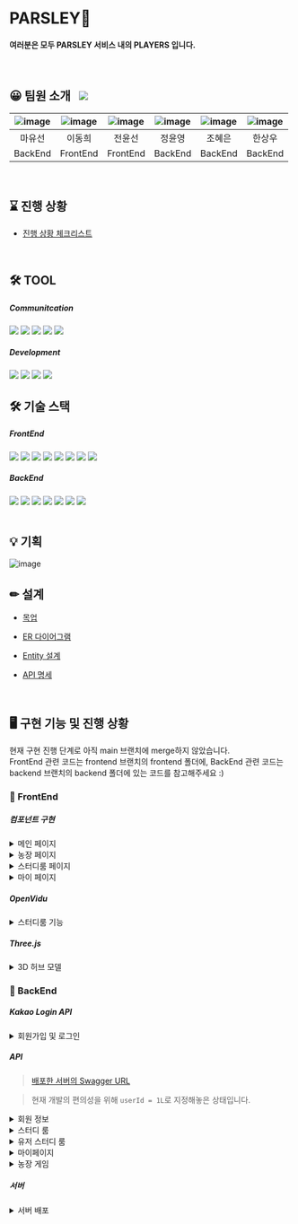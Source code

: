 # PARSLEY🌿 
#### 여러분은 모두 PARSLEY 서비스 내의 PLAYERS 입니다.

<br/>

## 😀 팀원 소개 &nbsp; <a href="https://a604-parsley.notion.site/PARSLEY-ddbf2ca01542404296b51103309eff9e"><img src="https://img.shields.io/badge/team_notion-628D54?style=for-the-badge&logo=notion&logoColor=white"></a>
|![image](/uploads/0feb6879cc7eaa9cf9ae9b2b642de95a/image.png)|![image](/uploads/4ec38a01ff94aae71cb59af5537ff5d2/image.png)|![image](/uploads/f9f26f52ef993875f8de897a996bf20a/image.png)|![image](/uploads/94ee0f65fa1c3cf5da672607d19a52c4/image.png)|![image](/uploads/fe7fdcffda57f33fdeb57a745177c4c0/image.png)|![image](/uploads/eca0fac44096ffc6447ee79aa7d0a07a/image.png)|
|:---:|:---:|:---:|:---:|:---:|:---:|
|마유선|이동희|전윤선|정윤영|조혜은|한상우|
|BackEnd|FrontEnd|FrontEnd|BackEnd|BackEnd|BackEnd|

<br/>

## ⌛ 진행 상황
* [진행 상황 체크리스트](https://www.notion.so/a604-parsley/EC2-HTTPS-832f7edc54a94fafa57f0ab720ff95b9)

<br/>

## 🛠 TOOL
##### Communitcation
<img src="https://img.shields.io/badge/gitlab-FC6D26?style=for-the-badge&logo=gitlab&logoColor=white">
<img src="https://img.shields.io/badge/jira-0052CC?style=for-the-badge&logo=jira&logoColor=white">
<img src="https://img.shields.io/badge/mattermost-0058CC?style=for-the-badge&logo=mattermost&logoColor=white">
<img src="https://img.shields.io/badge/discord-5865F2?style=for-the-badge&logo=discord&logoColor=white">
<img src="https://img.shields.io/badge/notion-000000?style=for-the-badge&logo=notion&logoColor=white">

<br/>

##### Development
<img src="https://img.shields.io/badge/vscode-007ACC?style=for-the-badge&logo=visualstudiocode&logoColor=white">
<img src="https://img.shields.io/badge/intellij-000000?style=for-the-badge&logo=intellijidea&logoColor=white">
<img src="https://img.shields.io/badge/mysql_workbench-4479A1?style=for-the-badge&logo=mysql&logoColor=white">
<img src="https://img.shields.io/badge/docker-2496ED?style=for-the-badge&logo=docker&logoColor=white">


## 🛠 기술 스택

##### FrontEnd
<img src="https://img.shields.io/badge/html5-E34F26?style=for-the-badge&logo=html5&logoColor=white">
<img src="https://img.shields.io/badge/css-1572B6?style=for-the-badge&logo=css3&logoColor=white">
<img src="https://img.shields.io/badge/javascript-F7DF1E?style=for-the-badge&logo=javascript&logoColor=black">
<img src="https://img.shields.io/badge/react-61DAFB?style=for-the-badge&logo=react&logoColor=black">
<img src="https://img.shields.io/badge/redux-764ABC?style=for-the-badge&logo=redux&logoColor=white">
<img src="https://img.shields.io/badge/node.js-339933?style=for-the-badge&logo=Node.js&logoColor=white">
<img src="https://img.shields.io/badge/three.js-000000?style=for-the-badge&logo=three.js&logoColor=white">
<img src="https://img.shields.io/badge/webrtc-333333?style=for-the-badge&logo=webrtc&logoColor=white">

<br/>


##### BackEnd
<img src="https://img.shields.io/badge/java-007396?style=for-the-badge&logo=java&logoColor=white">
<img src="https://img.shields.io/badge/mysql-4479A1?style=for-the-badge&logo=mysql&logoColor=white">
<img src="https://img.shields.io/badge/springboot-6DB33F?style=for-the-badge&logo=springboot&logoColor=white">
<img src="https://img.shields.io/badge/aws-FF9900?style=for-the-badge&logo=amazonaws&logoColor=white">
<img src="https://img.shields.io/badge/ec2-FF9900?style=for-the-badge&logo=amazonec2&logoColor=white">
<img src="https://img.shields.io/badge/redis-DC382D?style=for-the-badge&logo=redis&logoColor=white">
<img src="https://img.shields.io/badge/nginx-009639?style=for-the-badge&logo=nginx&logoColor=white">

<br/>
<br/>

## 💡 기획
![image](/uploads/a9c6edf67c3f1bb43fdd84f41869e674/image.png)

## ✏ 설계

* [목업](https://a604-parsley.notion.site/eccbc66413734cf99c264947e7ec7904)

* [ER 다이어그램](https://a604-parsley.notion.site/ER-Diagram-ac1c1b88f7b44aa1a75591a35b422879)

* [Entity 설계](https://a604-parsley.notion.site/Entity-a56eb88b48a34b358529adf3cab73b1b)

* [API 명세](https://a604-parsley.notion.site/API-0b2794a89678471eac820288255f8929)

<br/>

## 🖥 구현 기능 및 진행 상황
현재 구현 진행 단계로 아직 main 브랜치에 merge하지 않았습니다.<br/>
FrontEnd 관련 코드는 frontend 브랜치의 frontend 폴더에, BackEnd 관련 코드는 backend 브랜치의 backend 폴더에 있는 코드를 참고해주세요 :)

### 🎨 FrontEnd

##### 컴포넌트 구현

<details>
<summary>메인 페이지</summary>
<div markdown="1">

사용자의 허브 도감, 농부왕 랭킹, 스터디룸 탭 조회 컴포넌트로 이루어져 있습니다.<br/>
허브 도감 컴포넌트를 통해 사용자가 얻은 허브 도감 확인 및 대표 허브 프로필을 설정할 수 있습니다.<br/>
전체/나의/관심 공부방 탭 전환을 통해 간편하게 스터디룸 조회를 가능하도록 하였습니다.<br/>

* 메인 페이지

    ![image](/uploads/639b5b6e8fa4932b71e69ab3b5aa4d21/image.png)

* 로그인 전 사이드바

    ![image](/uploads/be0950fe9b24ec4d86bb4d63182cf646/image.png)

* 로그인 후 사이드바

    ![image](/uploads/a4dd4a1efe6aa6b1a235c222655a5b0b/image.png)

</div>
</details>

<details>
<summary>농장 페이지</summary>
<div markdown="1">

슬리 포인트를 얻을 수 있는 허브 재배 및 수확을 통한 허브 도감을 확인할 수 있는 페이지 입니다.<br/>
최대 8개의 허브를 동시에 키울 수 있으며, 비어있는 칸을 클릭하게 되면 허브 아이템을 선택할 수 있는 상점 모달창이 나타납니다.<br/>
상점 모달창에서 씨앗/비료/물뿌리개 아이템을 사용자 마음대로 조합하여 구매가 가능합니다.<br/>

* 농장 아이템 상점 모달

    ![image](/uploads/4c82233a783e8b8d317fa709721095b9/image.png)

</div>
</details>

<details>
<summary>스터디룸 페이지</summary>
<div markdown="1">

스터디룸을 생성할 수 있는 페이지와, 스터디룸을 조회할 수 있는 목록 페이지입니다.<br/>
스터디룸 생성 시 스터디룸을 홍보할 수 있는 해시태그 기능을 구현하였습니다.<br/>
스터디룸 검색 목록 페이지는 손꾸락 모드/얼구리 모드로 나누어 가시성을 높였습니다.<br/>

* 스터디룸 생성 페이지

     ![image](/uploads/a9bfcb7755e3d7c4348d9646ab1bacdc/image.png)

* 스터디룸 검색 목록 페이지

     ![image](/uploads/161f66031ccf2ccfd49064b042580d33/image.png)

     ![image](/uploads/d64bb6279519ae57ba11b1b2dfc65166/image.png) 


</div>
</details>

<details>
<summary>마이 페이지</summary>
<div markdown="1">

나의 프로필 및 학습 관리를 전체적으로 볼 수 있는 마이 페이지 입니다.<br/>
중요한 일정을 위한 D-Day 설정과, 오늘의 스터디 목표 설정 기능을 구현하였습니다.<br/>
또한, 사용자의 학습량 데이터를 통해 금주의 공부량 통계 데이터를 구현할 예정입니다.<br/>


* 마이 페이지

    ![image](/uploads/3b923a1862d7860b84129710ece2a61f/image.png)

* 프로필 수정 컴포넌트

    ![image](/uploads/74be6f33a715d016775b50bd83f2cb03/image.png)

* D-Day 설정 모달

    ![image](/uploads/3fba97be98704f696aa37e01a52f050f/image.png)

* 오늘의 스터디 목표 설정 모달

    ![image](/uploads/5d656d51c71c3df684711371ca829edc/image.png)

</div>
</details>

##### OpenVidu
<details>
<summary>스터디룸 기능</summary>
<div markdown="1">

webRTC(OpenVidu)를 기반으로 한 스터디룸 입니다.<br/>
손꾸락 모드/얼구리 모드 두 가지 모드를 구현할 예정이며, 현재는 손꾸락 모드까지 구현하였습니다.<br/>
마이크 on/off, 화면 on/off, 채팅창 등 기본적인 기능을 구현하였습니다.<br/>
이후, 4분할 메인 화면 구현 모드 또한 개발할 예정입니다.</br>


* 스터디룸 화면 공유

    ![openvidu_1](/uploads/973626302a71ed6aa598068a3bee295e/openvidu_1.gif)

* 스터디룸 화면 카메라 on/off

    ![openvidu_2](/uploads/3b6ca4c399f4775496969a8d0e59894f/openvidu_2.gif)

* 스터디룸 팝업 채팅창

    ![openvidu_4](/uploads/9979c155151ae1a828653453c437372b/openvidu_4.gif)

* 스터디룸 나가기

    ![openvidu_5](/uploads/5a427fdcc2d995d636919db0f9dad0d4/openvidu_5.gif)

</div>
</details>

##### Three.js
<details>
<summary>3D 허브 모델</summary>
<div markdown="1">

Three.js를 기반으로 3D 허브 모델을 구현하여 시각적 재미를 더했습니다.<br/>
3D 모델을 확대하거나, 원하는 방향으로 회전시켜볼 수 있도록 하여 게임적 요소를 더했습니다.<br/>
3D 허브 모델은 유료 모델을 구매하여 사용할 예정이며, 현재는 무료로 다운로드 가능한 샘플들을 가져와서 테스트 하며 개발중에 있습니다.</br>

![image](/uploads/c03f6149b5b081122a2c53ab35f4cf04/image.png)

![image](/uploads/c6b129dd9b695be30df4339aeadbc647/image.png)

</div>
</details>

### 🧱 BackEnd

##### Kakao Login API

<details>
<summary>회원가입 및 로그인</summary>
<div markdown="1">

* 시퀀스 다이어그램

    ![image](/uploads/ef160b2c089df89bf6e280f310e5cabe/image.png)


* 로그인 화면 캡쳐

    ![image](/uploads/aaa3607eea41c4efa84118321a3d1650/image.png)

    ![image](/uploads/8ecd861e6fc2891b2352ac31f71cd6d2/image.png)

* 쿠키 & Response

    ![image](/uploads/0e2a123a28b571d7c6692e9313098f6f/image.png)

* 캐시 서버

    ![image](/uploads/9c0b244b05d6a08fde098fee48727d6e/image.png)

</div>
</details>

##### API

> [배포한 서버의 Swagger URL](https://i7a604.p.ssafy.io/api/swagger-ui/index.html)

> 현재 개발의 편의성을 위해 `userId = 1L`로 지정해놓은 상태입니다. 

<details>
<summary>회원 정보</summary>
<div markdown="1">

* 회원 정보 수정

    ![user_update1](/uploads/882515795751d4900dfd840c072226a3/user_update1.PNG)

    ![user_update2](/uploads/54effc8c76f876726df96eccbdbb5fe5/user_update2.PNG)

    ![user_update3](/uploads/4fe4261e7104c7b11479b47564b3d0aa/user_update3.PNG)

* 회원 탈퇴

    ![user_delete1](/uploads/e3b19259f96632d50c58307921cdef2e/user_delete1.PNG)

    ![user_delete2](/uploads/c5ae8b8355b3c228660c40535e3ee43f/user_delete2.PNG)

</div>
</details>

<details>
<summary>스터디 룸</summary>
<div markdown="1">

* 생성

    ![room_create1](/uploads/4d919de7a204a9a2297130be0df1c892/room_create1.PNG)

    ![room_create2](/uploads/da5dd7ecd29ef2df9831d557aa4f8a0c/room_create2.PNG)

    ![room_create3](/uploads/fa6141fc39782505001cbd35c239ff89/room_create3.PNG)

* 조회

    * 방 하나 조회

        ![room_read1](/uploads/401a691ebb745d43bd6efef09038d07f/room_read1.PNG)

        ![room_read2](/uploads/c082ba7ce23dafeaec551728e8caaf16/room_read2.PNG)

    * 방 전체 조회

        ![room_read_entire1](/uploads/adac8bd409eb088f4d00fb1f6c0a2859/room_read_entire1.PNG)

        ![room_read_entire2](/uploads/1a45aaccc17f93be04a632621e7e5338/room_read_entire2.PNG)

* 수정

    ![room_update1](/uploads/69ffea06b63f95ca1143e164c03f2e58/room_update1.PNG)

    ![room_update2](/uploads/18136b63589ec08a28e20f5016d98fec/room_update2.PNG)

* 삭제

    ![room_delete1](/uploads/98d27bc24675bf6779b63186c59a8019/room_delete1.PNG)

    ![room_delete2](/uploads/cec1faa940087eee76cb9d66e6d2887f/room_delete2.PNG)

</div>
</details>

<details>
<summary>유저 스터디 룸</summary>
<div markdown="1">

* 나의 방
    * 생성(스터디룸 참가)

        ![user_room_create1](/uploads/f83066e9453d8f47b5bcebbd280281db/user_room_create1.PNG)

        ![user_room_create2](/uploads/2f7fe7f92fc1d97b88f1fbdd433ae0cf/user_room_create2.PNG)

    * 조회

        ![user_room_read1](/uploads/78f023a32477469e28366d5dee3237f3/user_room_read1.PNG)

        ![user_room_read2](/uploads/c2fac272c52317cec8dc8d90f08717c7/user_room_read2.PNG)

    * 삭제

        ![user_room_delete1](/uploads/b7291b7d9c4a9005d32f931cbcb2f8d9/user_room_delete1.PNG)

        ![user_room_delete2](/uploads/8a41fc7addf7b14681d32cc30e01c185/user_room_delete2.PNG)


* 관심 방

    * 생성(관심 표시)

        ![interest_room_create1](/uploads/eef04053eaa1e62ff5c4d8ef78c48f59/interest_room_create1.PNG)

        ![interest_room_create2](/uploads/d6a0ed83e260811419f4f21e1c4d1606/interest_room_create2.PNG)

        ![interest_room_create3](/uploads/6bfb69a4ac931f2f448ee150f741006c/interest_room_create3.PNG)

    * 조회

        ![interest_room_read1](/uploads/c5c716976c399eb0cfb7535d7f6f9f05/interest_room_read1.PNG)

        ![interest_room_read2](/uploads/76476d1182368638e2c8b9e115ce8bc8/interest_room_read2.PNG)

    * 삭제

        ![interest_room_delete1](/uploads/7a920ffc45f1379a1824f447e8f704a2/interest_room_delete1.PNG)

        ![interest_room_delete2](/uploads/c8d374a76093c39142a30e8c2432e926/interest_room_delete2.PNG)

</div>
</details>

<details>
<summary>마이페이지</summary>
<div markdown="1">

* 목표 시간

    * 조회

        ![study_goal_read1](/uploads/b5d811ab81754536a39e50f121582214/study_goal_read1.PNG)

        ![study_goal_read2](/uploads/96ee0095510f8a69e4d336bc67ec2776/study_goal_read2.PNG)

    * 등록

        ![study_goal_create1](/uploads/6efffedcae2468284c75dac63444f9b0/study_goal_create1.PNG)

        ![study_goal_create2](/uploads/837bdfa76e09f69d876dda17a6146fa4/study_goal_create2.PNG)

        ![study_goal_create3](/uploads/17f27a7ddc796805462c9e97269e51d0/study_goal_create3.PNG)

    * 수정

        ![study_goal_update1](/uploads/81d9c96443b8cba7bc5c997bf12bc3e2/study_goal_update1.PNG)

        ![study_goal_update2](/uploads/0b6a0d2ec165ad5c9172f043c1587191/study_goal_update2.PNG)

* 공부 로그

    * 추가

        ![daily_study_log_create1](/uploads/58e02fbcfb8319317058fb609f4aa704/daily_study_log_create1.PNG)

        ![daily_study_log_create2](/uploads/ec46d5f0295e32ef12963b09b7c04b54/daily_study_log_create2.PNG)

        ![daily_study_log_create3](/uploads/06ac598fa7e439f814c15da1d813ae8c/daily_study_log_create3.PNG)

        ![daily_study_log_create4](/uploads/e57fce0d8b6325d224c69d0190cff6c0/daily_study_log_create4.PNG)

        ![daily_study_log_create5](/uploads/b689ab3e5a137b3b7d2fc9bf206dc8ee/daily_study_log_create5.PNG)

    * 주간 공부량 조회

        ![study_weekly_read1](/uploads/85348bd0a57584bcdb38544e37a4c5b0/study_weekly_read1.PNG)

        ![study_weekly_read2](/uploads/176668c112d41a2ba5c83467cab41d80/study_weekly_read2.PNG)


</div>
</details>

<details>
<summary>농장 게임</summary>
<div markdown="1">

* 허브 수집

    * 조회

        ![image](/uploads/722ac0833e272994fa586915e8df90be/image.png)

        ![image](/uploads/cdd162896a1a7adc3aa307f6e3c9ded0/image.png)

    * 추가(수확)

        ![image](/uploads/b7f5405e7fa6d479b24a0c6aee0f2ba9/image.png)

        ![image](/uploads/d06022f1bab1484df5577e1051f4ffc1/image.png)

        ![image](/uploads/d9e6a12dc6b251bda136ecc05e8f2358/image.png)

* 작물

    * 조회

        ![image](/uploads/b229596b7e6202dd77822c76523cbc0c/image.png)

        ![image](/uploads/212b6e242b00b488b275ed53901bb291/image.png)
    
    * 추가
        ![image](/uploads/9926cb751c0a617a0fc1d5c1cec3bf42/image.png)

        ![image](/uploads/8b350f8d5d3657c57ec0b851e1e537db/image.png)

        ![image](/uploads/342a30a5c101576115b05d450ac13d10/image.png)

        ![image](/uploads/2111071b144c7737d6d637c239ea6a6e/image.png)


</div>
</details>

##### 서버

<details>
<summary>서버 배포</summary>
<div markdown="1">

* 아키텍처
    ![image](/uploads/1a10a6741718f37de958f8130e4974c7/image.png)

    * docker-compose를 작성해서, Nginx/Server/DB/Cache 컨테이너를 한 번에 실행하도록 함

        * Nginx 컨테이너 구축 시, React App을 build하여 Nginx의 static 폴더에 배치

         * JDK 기반 Server 컨테이너 구축 시, Spring Boot를 build한 후 실행

    * HTTPS 적용

        * http 80번 포트로 들어오면, https로 redirect 시켜줌

        * `/` 로 들어오는 요청은 static 파일을 응답

        * `/api` 로 들어오는 요청은 내부적으로 `/` 로 rewrite 시켜주고, 8080번 포트로 전달
        
            이후 server에서 처리한 응답을 반환

* [EC2에 배포 및 HTTPS 적용](https://a604-parsley.notion.site/EC2-HTTPS-832f7edc54a94fafa57f0ab720ff95b9)

</div>
</details>
